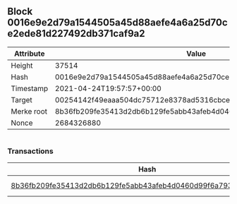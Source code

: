 ## Block 0016e9e2d79a1544505a45d88aefe4a6a25d70ce2ede81d227492db371caf9a2

Attribute | Value
--- | ---
Height | 37514
Hash | 0016e9e2d79a1544505a45d88aefe4a6a25d70ce2ede81d227492db371caf9a2
Timestamp | 2021-04-24T19:57:57+00:00
Target | 00254142f49eaaa504dc75712e8378ad5316cbcead634704b3734b6271167cc4
Merke root | 8b36fb209fe35413d2db6b129fe5abb43afeb4d0460d99f6a7938c70f5b6a6d9
Nonce | 2684326880

```

```

### Transactions

Hash | Amount
--- | ---
[8b36fb209fe35413d2db6b129fe5abb43afeb4d0460d99f6a7938c70f5b6a6d9](8b36fb209fe35413d2db6b129fe5abb43afeb4d0460d99f6a7938c70f5b6a6d9.md) | 10.00000000 SKEPTI 
